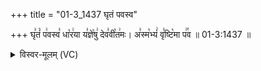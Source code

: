 +++
title = "01-3_1437 घृतं पवस्व"

+++
घृ꣣तं꣡ प꣢वस्व꣣ धा꣡र꣢या य꣣ज्ञे꣡षु꣢ देव꣣वी꣡त꣢मः। अ꣣स्म꣡भ्यं꣢ वृ꣣ष्टि꣡मा प꣢꣯व ॥ 01-3:1437 ॥

<details><summary>विस्वर-मूलम् (VC)</summary>

घृतं पवस्व धारया यज्ञेषु देववीतमः । अस्मभ्यं वृष्टिमा पव ॥१४३७॥
</details>